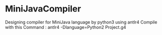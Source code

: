 # MiniJavaCompiler
Designing compiler for MiniJava language by python3 using antlr4
Compile with this Command : antlr4 -Dlanguage=Python2 Project.g4
